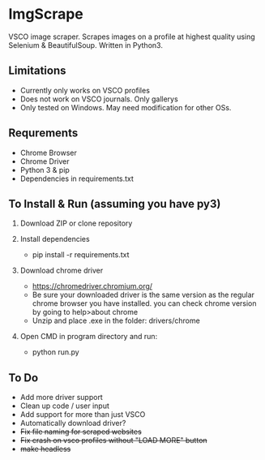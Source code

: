 # ImgScrape
VSCO image scraper. Scrapes images on a profile at highest quality using Selenium & BeautifulSoup. Written in Python3.

## Limitations
- Currently only works on VSCO profiles
- Does not work on VSCO journals. Only gallerys
- Only tested on Windows. May need modification for other OSs.

## Requrements
- Chrome Browser
- Chrome Driver
- Python 3 & pip
- Dependencies in requirements.txt

## To Install & Run (assuming you have py3)
1. Download ZIP or clone repository 

2. Install dependencies
    - pip install -r requirements.txt
3. Download chrome driver
    - https://chromedriver.chromium.org/
     - Be sure your downloaded driver is the same version as the regular chrome browser you have installed.
      you can check chrome version by going to help>about chrome
    - Unzip and place .exe in the folder: drivers/chrome
4. Open CMD in program directory and run:
    - python run.py
  ## To Do
  - Add more driver support
  - Clean up code / user input
  - Add support for more than just VSCO
  - Automatically download driver?
  - ~~Fix file naming for scraped websites~~
  - ~~Fix crash on vsco profiles without "LOAD MORE" button~~
  - ~~make headless~~
